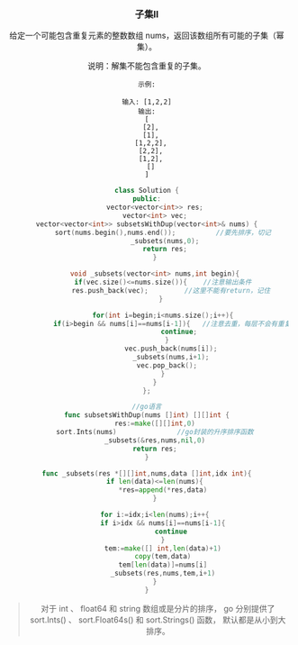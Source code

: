 

<center><h3>子集II</h3>

给定一个可能包含重复元素的整数数组 nums，返回该数组所有可能的子集（幂集）。

说明：解集不能包含重复的子集。

```
示例:

输入: [1,2,2]
输出:
[
  [2],
  [1],
  [1,2,2],
  [2,2],
  [1,2],
  []
]
```



```c++
class Solution {
public:
    vector<vector<int>> res;
    vector<int> vec;
    vector<vector<int>> subsetsWithDup(vector<int>& nums) {    
        sort(nums.begin(),nums.end());     		//要先排序，切记
         _subsets(nums,0);
         return res;
    }

    void _subsets(vector<int> nums,int begin){
        if(vec.size()<=nums.size()){    //注意输出条件
            res.push_back(vec);         //这里不能有return，记住
        } 

        for(int i=begin;i<nums.size();i++){
            if(i>begin && nums[i]==nums[i-1]){   //注意去重，每层不会有重复元素出现
                continue;
            }  
            vec.push_back(nums[i]);
            _subsets(nums,i+1);
            vec.pop_back();  
        }
    }
};
```





```go
//go语言
func subsetsWithDup(nums []int) [][]int {
    res:=make([][]int,0)
    sort.Ints(nums)               //go封装的升序排序函数
    _subsets(&res,nums,nil,0)
    return res;
}

func _subsets(res *[][]int,nums,data []int,idx int){
    if len(data)<=len(nums){
        *res=append(*res,data)
    }

    for i:=idx;i<len(nums);i++{
        if i>idx && nums[i]==nums[i-1]{
            continue
        }
        tem:=make([] int,len(data)+1)
        copy(tem,data)
        tem[len(data)]=nums[i]
        _subsets(res,nums,tem,i+1)
    }
}
```

>对于 int 、 float64 和 string 数组或是分片的排序， go 分别提供了 sort.Ints() 、 sort.Float64s() 和 sort.Strings() 函数， 默认都是从小到大排序。

